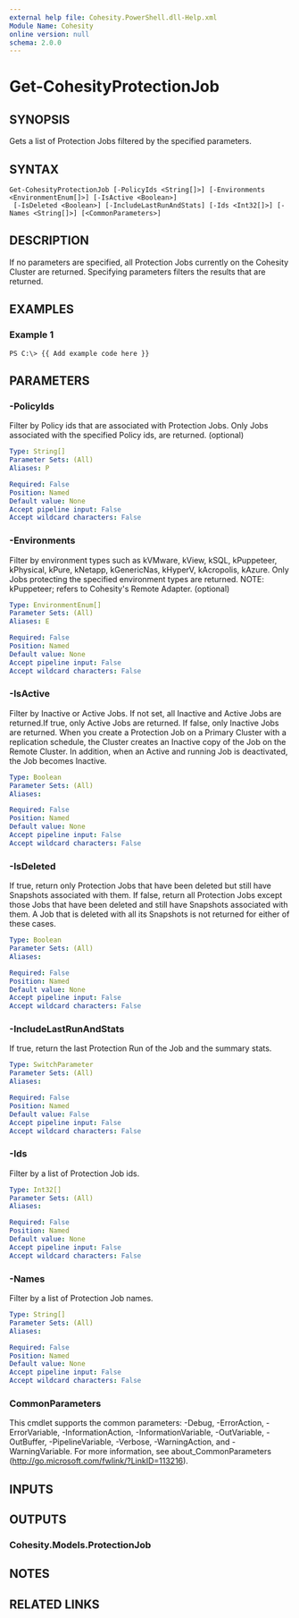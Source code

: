 ```yaml
---
external help file: Cohesity.PowerShell.dll-Help.xml
Module Name: Cohesity
online version: null
schema: 2.0.0
---
```


# Get-CohesityProtectionJob

## SYNOPSIS

Gets a list of Protection Jobs filtered by the specified parameters.

## SYNTAX

```
Get-CohesityProtectionJob [-PolicyIds <String[]>] [-Environments <EnvironmentEnum[]>] [-IsActive <Boolean>]
 [-IsDeleted <Boolean>] [-IncludeLastRunAndStats] [-Ids <Int32[]>] [-Names <String[]>] [<CommonParameters>]
```

## DESCRIPTION

If no parameters are specified, all Protection Jobs currently on the Cohesity Cluster are returned. Specifying parameters filters the results that are returned.

## EXAMPLES

### Example 1

```text
PS C:\> {{ Add example code here }}
```

## PARAMETERS

### -PolicyIds

Filter by Policy ids that are associated with Protection Jobs. Only Jobs associated with the specified Policy ids, are returned. \(optional\)

```yaml
Type: String[]
Parameter Sets: (All)
Aliases: P

Required: False
Position: Named
Default value: None
Accept pipeline input: False
Accept wildcard characters: False
```

### -Environments

Filter by environment types such as kVMware, kView, kSQL, kPuppeteer, kPhysical, kPure, kNetapp, kGenericNas, kHyperV, kAcropolis, kAzure. Only Jobs protecting the specified environment types are returned. NOTE: kPuppeteer; refers to Cohesity's Remote Adapter. \(optional\)

```yaml
Type: EnvironmentEnum[]
Parameter Sets: (All)
Aliases: E

Required: False
Position: Named
Default value: None
Accept pipeline input: False
Accept wildcard characters: False
```

### -IsActive

Filter by Inactive or Active Jobs. If not set, all Inactive and Active Jobs are returned.If true, only Active Jobs are returned. If false, only Inactive Jobs are returned. When you create a Protection Job on a Primary Cluster with a replication schedule, the Cluster creates an Inactive copy of the Job on the Remote Cluster. In addition, when an Active and running Job is deactivated, the Job becomes Inactive.

```yaml
Type: Boolean
Parameter Sets: (All)
Aliases:

Required: False
Position: Named
Default value: None
Accept pipeline input: False
Accept wildcard characters: False
```

### -IsDeleted

If true, return only Protection Jobs that have been deleted but still have Snapshots associated with them. If false, return all Protection Jobs except those Jobs that have been deleted and still have Snapshots associated with them. A Job that is deleted with all its Snapshots is not returned for either of these cases.

```yaml
Type: Boolean
Parameter Sets: (All)
Aliases:

Required: False
Position: Named
Default value: None
Accept pipeline input: False
Accept wildcard characters: False
```

### -IncludeLastRunAndStats

If true, return the last Protection Run of the Job and the summary stats.

```yaml
Type: SwitchParameter
Parameter Sets: (All)
Aliases:

Required: False
Position: Named
Default value: False
Accept pipeline input: False
Accept wildcard characters: False
```

### -Ids

Filter by a list of Protection Job ids.

```yaml
Type: Int32[]
Parameter Sets: (All)
Aliases:

Required: False
Position: Named
Default value: None
Accept pipeline input: False
Accept wildcard characters: False
```

### -Names

Filter by a list of Protection Job names.

```yaml
Type: String[]
Parameter Sets: (All)
Aliases:

Required: False
Position: Named
Default value: None
Accept pipeline input: False
Accept wildcard characters: False
```

### CommonParameters
This cmdlet supports the common parameters: -Debug, -ErrorAction, -ErrorVariable, -InformationAction, -InformationVariable, -OutVariable, -OutBuffer, -PipelineVariable, -Verbose, -WarningAction, and -WarningVariable. For more information, see about_CommonParameters (http://go.microsoft.com/fwlink/?LinkID=113216).

## INPUTS

## OUTPUTS

### Cohesity.Models.ProtectionJob

## NOTES

## RELATED LINKS

